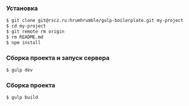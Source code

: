 ### Установка
```sh
$ git clone git@rscz.ru:hrumhrumble/gulp-boilerplate.git my-project
$ cd my-project
$ git remote rm origin
$ rm README.md
$ npm install
```

### Сборка проекта и запуск сервера
```sh
$ gulp dev
```

### Сборка проекта
```sh
$ gulp build
```